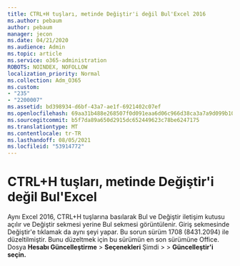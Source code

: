 ```yaml
---
title: CTRL+H tuşları, metinde Değiştir'i değil Bul'Excel 2016
ms.author: pebaum
author: pebaum
manager: jecon
ms.date: 04/21/2020
ms.audience: Admin
ms.topic: article
ms.service: o365-administration
ROBOTS: NOINDEX, NOFOLLOW
localization_priority: Normal
ms.collection: Adm_O365
ms.custom:
- "235"
- "2200007"
ms.assetid: bd398934-d6bf-43a7-ae1f-6921402c07ef
ms.openlocfilehash: 69aa31b488e268507f0d091eaa6d06c966d38ca3a7a9d099b10886e1954b956b
ms.sourcegitcommit: b5f7da89a650d2915dc652449623c78be6247175
ms.translationtype: MT
ms.contentlocale: tr-TR
ms.lasthandoff: 08/05/2021
ms.locfileid: "53914772"
---
```

# <a name="ctrlh-shows-find-not-replace-in-excel"></a>CTRL+H tuşları, metinde Değiştir'i değil Bul'Excel

Aynı Excel 2016, CTRL+H tuşlarına basılarak Bul ve Değiştir iletişim kutusu açılır ve Değiştir sekmesi yerine Bul sekmesi görüntülenir. Giriş sekmesinde Değiştir'e tıklamak da aynı şeyi yapar. Bu sorun sürüm 1708 (8431.2094) ile düzeltilmiştir. Bunu düzeltmek için bu sürümün en son sürümüne Office. Dosya **Hesabı Güncelleştirme** \> **Seçenekleri** Şimdi \>  \> **Güncelleştir'i seçin.**
  